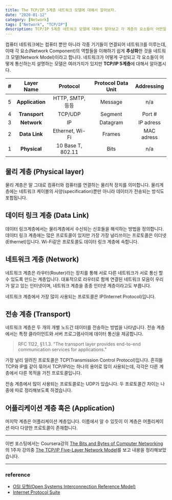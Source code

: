 ```yaml
---
title: The TCP/IP 5계층 네트워크 모델에 대해서 알아보자.
date: "2020-01-12"
category: [Network]
tags: ["Network", "TCP/IP"]
description: TCP/IP 5계층 네트워크 모델에 대해서 알아보고 각 계층의 요소들이 어떤일을 하는지 살펴보자.
---
```


컴퓨터 네트워크에는 컴퓨터 뿐만 아니라 각종 기기들이 연결되어 네트워크를 이루는데, 이때 각 요소(Network Component)의 역할들을 이해하기 쉽게 **추상화**한 것을 네트워크 모델(Network Model)이라고 합니다. 네트워크가 어떻게 구성되고 각 요소들이 어떻게 통신하는지 설명하는 모델은 여러가지가 있지만 **TCP/IP 5계층**에 대해서 알아봅시다.

| #  | Layer Name | Protocol | Protocol Data Unit | Addressing |
|:-:|:-:|:-:|:-:|:-:|
| 5 | **Application** | HTTP, SMTP, 등등 | Message | n/a |
| 4 | **Transport** | TCP/UDP | Segment | Port # |
| 3 | **Network** | IP | Datagram | IP adress |
| 2 | **Data Link** | Ethernet, Wi-Fi | Frames | MAC adress |
| 1 | **Physical** | 10 Base T, 802.11 | Bits | n/a |


## 물리 계층 (Physical layer)
물리 계층은 말 그대로 컴퓨터와 컴퓨터를 연결하는 물리적 장치를 의미합니다. 물리계층에는 네트워크 케이블의 사양(specification)뿐만 아니라 데이터가 전송되는 방식도 포합됩니다.

## 데이터 링크 계층 (Data Link)
데이터 링크계층에서는 물리계층에서 수신되는 신호들을 해석하는 방법을 정의합니다. 데이터 링크 계층에는 많은 프로토콜이 있지만 가장 가장 널리쓰이는 프로토콜은 이더넷(Ethernet)입니다. Wi-Fi같은 프로토콜도 데이터 링크 계층에 속합니다.

## 네트워크 계층 (Network)
네트워크 계층은 라우터(Router)라는 장치를 통해 서로 다른 네트워크가 서로 통신 할 수 있도록 만드는 계층입니다. 대표적으로 라우터로 함께 연결된 네트워크 모음이 우리가 알고 있는 인터넷이며, 네트워크 계층을 종종 인터넷 계층이라고도 부릅니다.

네트워크 계층에서 가장 많이 사용되는 프로토콜은 IP(Internet Protocol)입니다.

## 전송 계층 (Transport)
네트워크 계층은 두 개의 개별 노드간 데이터를 전송하는 방법을 나타냅니다. 전송 계층에서는 특정 클라이언트와 서버 프로그램사이에 데이터 통신을 제공합니다.
> RFC 1122, §1.1.3. "The transport layer provides end-to-end communication services for applications."

가장 널리 알려진 프로토콜은 TCP(Transmission Control Protocol)입니다. 흔히들 TCP와 IP를 같이 묶어서 TCP/IP라는 하나의 용어로 많이 사용되는데, 각각은 다른 계층에서 다른 목적을 가진 프로토콜입니다.

전송 계층에서 많이 사용되는 프로토콜로는 UDP가 있습니다. 두 프로토콜간 차이는 나중에 따로 정리해보도록 하겠습니다.

## 어플리케이션 계층 혹은 (Application)
마지막 계층은 어플리케이션 계층입니다. 이름에서 알 수 있듯이 이 계층은 어플리케이션 마다 다양한 프로토콜이 존재합니다.

---

이번 포스팅에서는 Coursera강의 [The Bits and Bytes of Computer Networking](https://www.coursera.org/learn/computer-networking/lecture/BTLgy/the-tcp-ip-five-layer-network-model)의 1주차 강의중 [The TCP/IP Five-Layer Network Model](https://www.coursera.org/learn/computer-networking/lecture/BTLgy/the-tcp-ip-five-layer-network-model)를 보고 내용을 정리해보았습니다.

---

### reference
- [OSI 모형(Open Systems Interconnection Reference Model)](https://ko.wikipedia.org/wiki/OSI_%EB%AA%A8%ED%98%95)
- [Internet Protocol Suite](https://ko.wikipedia.org/wiki/%EC%9D%B8%ED%84%B0%EB%84%B7_%ED%94%84%EB%A1%9C%ED%86%A0%EC%BD%9C_%EC%8A%A4%EC%9C%84%ED%8A%B8)
